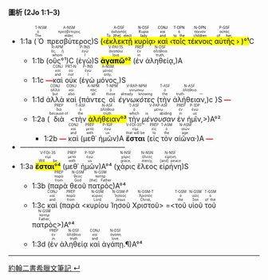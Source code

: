 #### 圖析 (2Jo 1:1–3)

- <rt>1:1a</rt> (<RUBY><ruby><ruby>Ὁ<rt>The</rt></ruby><rt>ὁ</rt></ruby><rt>T-NSM</rt></RUBY> <RUBY><ruby><ruby>πρεσβύτερος<rt>elder,</rt></ruby><rt>πρεσβύτερος</rt></ruby><rt>A-NSM</rt></RUBY>)S <mark>(‹<RUBY><ruby><ruby>ἐκλεκτῇ<rt>To [the] elect</rt></ruby><rt>ἐκλεκτός</rt></ruby><rt>A-DSF</rt></RUBY> <RUBY><ruby><ruby>κυρίᾳ<rt>lady</rt></ruby><rt>Κυρία</rt></ruby><rt>N-DSF</rt></RUBY>› <RUBY><ruby><ruby>καὶ<rt>and</rt></ruby><rt>καί</rt></ruby><rt>CONJ</rt></RUBY> ‹<RUBY><ruby><ruby>τοῖς<rt>to the</rt></ruby><rt>ὁ</rt></ruby><rt>T-DPN</rt></RUBY> <RUBY><ruby><ruby>τέκνοις<rt>children</rt></ruby><rt>τέκνον</rt></ruby><rt>N-DPN</rt></RUBY> <RUBY><ruby><ruby>αὐτῆς<rt>of her,</rt></ruby><rt>αὐτός</rt></ruby><rt>P-GSF</rt></RUBY> › )°¹</mark>C
	- <rt>1:1b</rt> (<RUBY><ruby><ruby>οὓς°¹<rt>whom</rt></ruby><rt>ὅς, ἥ</rt></ruby><rt>R-APM</rt></RUBY>)C (<RUBY><ruby><ruby>ἐγὼ<rt>I</rt></ruby><rt>ἐγώ</rt></ruby><rt>P-1NS</rt></RUBY>)S <RUBY><ruby><ruby><mark><strong>ἀγαπῶ</strong>°²</mark><rt>love</rt></ruby><rt>ἀγαπάω</rt></ruby><rt>V-PAI-1S</rt></RUBY> (<RUBY><ruby><ruby>ἐν<rt>in</rt></ruby><rt>ἐν</rt></ruby><rt>PREP</rt></RUBY> <RUBY><ruby><ruby>ἀληθείᾳ,<rt>truth,</rt></ruby><rt>ἀλήθεια</rt></ruby><rt>N-DSF</rt></RUBY>)A
	- <rt>1:1c</rt> <strong><font color='red'>—</font></strong><RUBY><ruby><ruby>καὶ<rt>and</rt></ruby><rt>καί</rt></ruby><rt>CONJ</rt></RUBY> <RUBY><ruby><ruby>οὐκ<rt>not</rt></ruby><rt>οὐ</rt></ruby><rt>PRT-N</rt></RUBY> (<RUBY><ruby><ruby>ἐγὼ<rt>I</rt></ruby><rt>ἐγώ</rt></ruby><rt>P-1NS</rt></RUBY> <RUBY><ruby><ruby>μόνος,<rt>only,</rt></ruby><rt>μόνος</rt></ruby><rt>A-NSM</rt></RUBY>)S
	- <rt>1:1d</rt> <RUBY><ruby><ruby>ἀλλὰ<rt>but</rt></ruby><rt>ἀλλά</rt></ruby><rt>CONJ</rt></RUBY> <RUBY><ruby><ruby>καὶ<rt>also</rt></ruby><rt>καί</rt></ruby><rt>CONJ</rt></RUBY> {<RUBY><ruby><ruby>πάντες<rt>all</rt></ruby><rt>πᾶς</rt></ruby><rt>A-NPM</rt></RUBY> <RUBY><ruby><ruby>οἱ<rt>those</rt></ruby><rt>ὁ</rt></ruby><rt>T-NPM</rt></RUBY> <RUBY><ruby><ruby><em>ἐγνωκότες</em><rt>already knowing</rt></ruby><rt>γινώσκω</rt></ruby><rt>V-RAP-NPM</rt></RUBY> (<RUBY><ruby><ruby>τὴν<rt>the</rt></ruby><rt>ὁ</rt></ruby><rt>T-ASF</rt></RUBY> <RUBY><ruby><ruby>ἀλήθειαν,<rt>truth —</rt></ruby><rt>ἀλήθεια</rt></ruby><rt>N-ASF</rt></RUBY>)c }S<strong><font color='red'> —</font></strong>
	- <rt>1:2a</rt> (<RUBY><ruby><ruby>διὰ<rt>because of</rt></ruby><rt>διά</rt></ruby><rt>PREP</rt></RUBY> <<RUBY><ruby><ruby>τὴν<rt>the</rt></ruby><rt>ὁ</rt></ruby><rt>T-ASF</rt></RUBY> <RUBY><ruby><ruby><mark>ἀλήθειαν°³</mark><rt>truth</rt></ruby><rt>ἀλήθεια</rt></ruby><rt>N-ASF</rt></RUBY> <RUBY><ruby><ruby>τὴν<rt>which</rt></ruby><rt>ὁ</rt></ruby><rt>T-ASF</rt></RUBY> <RUBY><ruby><ruby><em>μένουσαν</em><rt>is abiding</rt></ruby><rt>μένω</rt></ruby><rt>V-PAP-ASF</rt></RUBY> <RUBY><ruby><ruby>ἐν<rt>in</rt></ruby><rt>ἐν</rt></ruby><rt>PREP</rt></RUBY> <RUBY><ruby><ruby>ἡμῖν,<rt>us</rt></ruby><rt>ἐγώ</rt></ruby><rt>P-1DP</rt></RUBY>>)A°²
		- <rt>1:2b</rt> <strong><font color='red'>—</font></strong> <RUBY><ruby><ruby>καὶ<rt>and</rt></ruby><rt>καί</rt></ruby><rt>CONJ</rt></RUBY> (<RUBY><ruby><ruby>μεθ᾽<rt>with</rt></ruby><rt>μετά</rt></ruby><rt>PREP</rt></RUBY> <RUBY><ruby><ruby>ἡμῶν<rt>us</rt></ruby><rt>ἐγώ</rt></ruby><rt>P-1GP</rt></RUBY>)A <RUBY><ruby><ruby><strong>ἔσται</strong><rt>that will be</rt></ruby><rt>εἰμί</rt></ruby><rt>V-FDI-3S°³</rt></RUBY> (<RUBY><ruby><ruby>εἰς<rt>to</rt></ruby><rt>εἰς</rt></ruby><rt>PREP</rt></RUBY> <RUBY><ruby><ruby>τὸν<rt>the</rt></ruby><rt>ὁ</rt></ruby><rt>T-ASM</rt></RUBY> <RUBY><ruby><ruby>αἰῶνα·<rt>age:</rt></ruby><rt>αἰών</rt></ruby><rt>N-ASM</rt></RUBY>)A <strong><font color='red'>—</font></strong>
- ———————————————
- <rt>1:3a</rt> <RUBY><ruby><ruby><mark><strong>ἔσται</strong>°⁴</mark><rt>Will be</rt></ruby><rt>εἰμί</rt></ruby><rt>V-FDI-3S</rt></RUBY> (<RUBY><ruby><ruby>μεθ᾽<rt>with</rt></ruby><rt>μετά</rt></ruby><rt>PREP</rt></RUBY> <RUBY><ruby><ruby>ἡμῶν<rt>us</rt></ruby><rt>ἐγώ</rt></ruby><rt>P-1GP</rt></RUBY>)A°⁴ (<RUBY><ruby><ruby>χάρις<rt>grace,</rt></ruby><rt>χάρις</rt></ruby><rt>N-NSF</rt></RUBY> <RUBY><ruby><ruby>ἔλεος<rt>mercy,</rt></ruby><rt>ἔλεος</rt></ruby><rt>N-NSN</rt></RUBY> <RUBY><ruby><ruby>εἰρήνη<rt>[and] peace</rt></ruby><rt>εἰρήνη</rt></ruby><rt>N-NSF</rt></RUBY>)S 
	- <rt>1:3b</rt> (<RUBY><ruby><ruby>παρὰ<rt>from</rt></ruby><rt>παρά</rt></ruby><rt>PREP</rt></RUBY> <RUBY><ruby><ruby>θεοῦ<rt>God</rt></ruby><rt>θεός</rt></ruby><rt>N-GSM</rt></RUBY> <RUBY><ruby><ruby>πατρὸς<rt>[the] Father</rt></ruby><rt>πατήρ</rt></ruby><rt>N-GSM</rt></RUBY>)A°⁴ 
	- <rt>1:3c</rt> <RUBY><ruby><ruby>καὶ<rt>and</rt></ruby><rt>καί</rt></ruby><rt>CONJ</rt></RUBY> (<RUBY><ruby><ruby>παρὰ<rt>from</rt></ruby><rt>παρά</rt></ruby><rt>PREP</rt></RUBY> <<RUBY><ruby><ruby>κυρίου<rt>Lord</rt></ruby><rt>κύριος</rt></ruby><rt>N-GSM</rt></RUBY> <RUBY><ruby><ruby>Ἰησοῦ<rt>Jesus</rt></ruby><rt>Ἰησοῦς</rt></ruby><rt>N-GSM-P</rt></RUBY> <RUBY><ruby><ruby>Χριστοῦ<rt>Christ,</rt></ruby><rt>Χριστός</rt></ruby><rt>N-GSM-T</rt></RUBY>> =<<RUBY><ruby><ruby>τοῦ<rt>the</rt></ruby><rt>ὁ</rt></ruby><rt>T-GSM</rt></RUBY> <RUBY><ruby><ruby>υἱοῦ<rt>Son</rt></ruby><rt>υἱός</rt></ruby><rt>N-GSM</rt></RUBY> <RUBY><ruby><ruby>τοῦ<rt>of the</rt></ruby><rt>ὁ</rt></ruby><rt>T-GSM</rt></RUBY> <RUBY><ruby><ruby>πατρὸς<rt>Father,</rt></ruby><rt>πατήρ</rt></ruby><rt>N-GSM</rt></RUBY>>)A°⁴
	- <rt>1:3d</rt> (<RUBY><ruby><ruby>ἐν<rt>in</rt></ruby><rt>ἐν</rt></ruby><rt>PREP</rt></RUBY> <RUBY><ruby><ruby>ἀληθείᾳ<rt>truth</rt></ruby><rt>ἀλήθεια</rt></ruby><rt>N-DSF</rt></RUBY> <RUBY><ruby><ruby>καὶ<rt>and</rt></ruby><rt>καί</rt></ruby><rt>CONJ</rt></RUBY> <RUBY><ruby><ruby>ἀγάπῃ.¶<rt>love.</rt></ruby><rt>ἀγάπη</rt></ruby><rt>N-DSF</rt></RUBY>)A°⁴




---
[約翰二書希臘文筆記 ↵](2John-Notes.md)